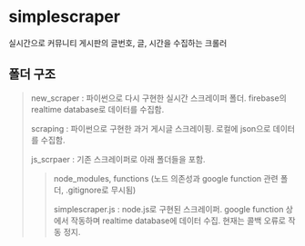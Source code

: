# simplescraper
실시간으로 커뮤니티 게시판의 글번호, 글, 시간을 수집하는 크롤러 

## 폴더 구조
> new_scraper : 파이썬으로 다시 구현한 실시간 스크레이퍼 폴더. firebase의 realtime database로 데이터를 수집함.
>
> scraping : 파이썬으로 구현한 과거 게시글 스크레이핑. 로컬에 json으로 데이터를 수집함. 
>
> js_scrpaer : 기존 스크레이퍼로 아래 폴더들을 포함. 
>> node_modules, functions (노드 의존성과 google function 관련 폴더, .gitignore로 무시됨)
>> >>
>> simplescraper.js : node.js로 구현된 스크레이퍼. google function 상에서 작동하며 realtime database에 데이터 수집. 현재는 콜백 오류로 작동 정지.

